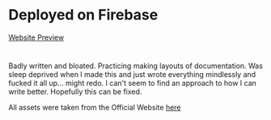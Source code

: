 # Deployed on Firebase

[Website Preview](https://read-the-docs-nevz.web.app/)

#

Badly written and bloated. Practicing making layouts of documentation. Was sleep deprived when I made this and just wrote everything mindlessly and fucked it all up... might redo. I can't seem to find an approach to how I can write better. Hopefully this can be fixed.

All assets were taken from the Official Website [here](https://roboy-sw-documentation-template.readthedocs.io/en/lite/index.html)
